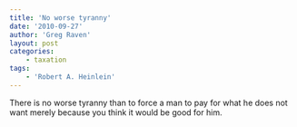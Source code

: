 ```yaml
---
title: 'No worse tyranny'
date: '2010-09-27'
author: 'Greg Raven'
layout: post
categories:
    - taxation
tags:
    - 'Robert A. Heinlein'
---
```


There is no worse tyranny than to force a man to pay for what he does not want merely because you think it would be good for him.